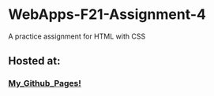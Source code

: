 # WebApps-F21-Assignment-4
A practice assignment for HTML with CSS

<h2>Hosted at:</h2> 
<a href="https://44-563-webapps-f21.github.io/webapps-f21-assignment-4-vivekreddy764/" target="_self"><h3>My_Github_Pages!</h3></a>
